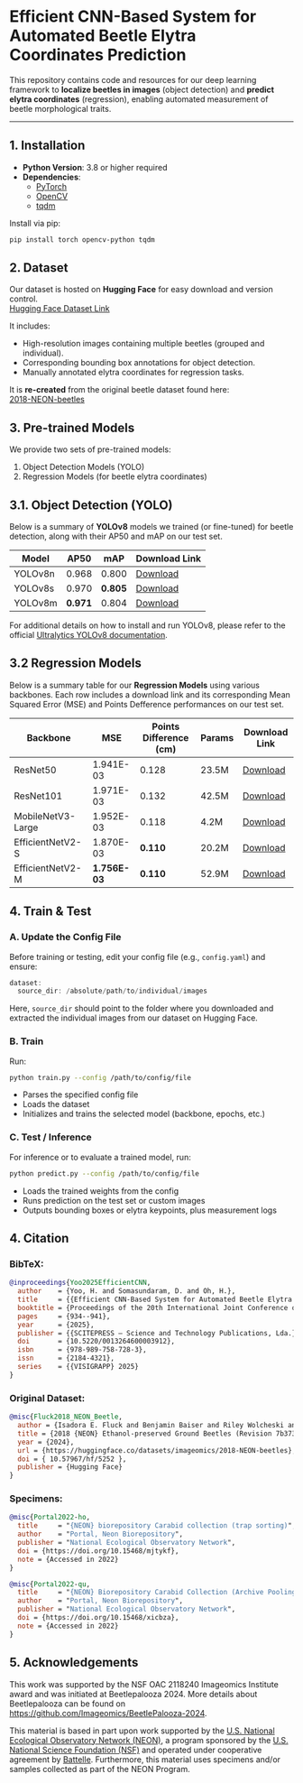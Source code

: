 # Efficient CNN-Based System for Automated Beetle Elytra Coordinates Prediction

This repository contains code and resources for our deep learning framework to **localize beetles in images** (object detection) and **predict elytra coordinates** (regression), enabling automated measurement of beetle morphological traits.

---

## 1. Installation

- **Python Version**: 3.8 or higher required  
- **Dependencies**:  
  - [PyTorch](https://pytorch.org/)  
  - [OpenCV](https://opencv.org/)  
  - [tqdm](https://github.com/tqdm/tqdm)

Install via pip:
```bash
pip install torch opencv-python tqdm
```

## 2. Dataset
Our dataset is hosted on **Hugging Face** for easy download and version control. \
[Hugging Face Dataset Link](https://huggingface.co/datasets/yoohj0416/predictbeetle)

It includes:
- High-resolution images containing multiple beetles (grouped and individual).
- Corresponding bounding box annotations for object detection.
- Manually annotated elytra coordinates for regression tasks.

It is **re-created** from the original beetle dataset found here: \
[2018-NEON-beetles](https://huggingface.co/datasets/imageomics/2018-NEON-beetles)

## 3. Pre-trained Models
We provide two sets of pre-trained models:

1. Object Detection Models (YOLO)
2. Regression Models (for beetle elytra coordinates)

## 3.1. Object Detection (YOLO)

Below is a summary of **YOLOv8** models we trained (or fine-tuned) for beetle detection, along with their AP50 and mAP on our test set.

| Model | AP50 | mAP | Download Link |
| ----- | ---- | --- | ------------- |
|YOLOv8n|0.968|0.800|[Download](https://buckeyemailosu-my.sharepoint.com/:u:/g/personal/yoo_515_buckeyemail_osu_edu/EaK46wLT91JLn-P7lQ3_zqABtVOC0jDQojpQvxPZwus97A?e=g0zsUz)|
|YOLOv8s|0.970|**0.805**|[Download](https://buckeyemailosu-my.sharepoint.com/:u:/g/personal/yoo_515_buckeyemail_osu_edu/ERKTdw2_b7xMsefdVtUqNKEBs4Rit7-QguYgCTaGYG9YAA?e=3uZVG2)|
|YOLOv8m|**0.971**|0.804|[Download](https://buckeyemailosu-my.sharepoint.com/:u:/g/personal/yoo_515_buckeyemail_osu_edu/EdQQwiRiQHNAkBhRMLlH5xMBe5rbv6M00l5hi-6PVABI0w?e=e0V9ge)|

For additional details on how to install and run YOLOv8, please refer to the official [Ultralytics YOLOv8 documentation](https://docs.ultralytics.com/quickstart/).

## 3.2 Regression Models

Below is a summary table for our **Regression Models** using various backbones. Each row includes a download link and its corresponding Mean Squared Error (MSE) and Points Defference performances on our test set.

| Backbone | MSE | Points Difference (cm) | Params | Download Link |
| -------- | --- | ---------------------- | ------ | ------------- |
|ResNet50|1.941E-03|0.128|23.5M|[Download](https://buckeyemailosu-my.sharepoint.com/:u:/g/personal/yoo_515_buckeyemail_osu_edu/ERFLdPMjX35AqUcCP2XSfkMBmWsqnImLn05twt4jiYx8IA?e=vUsVck)|
|ResNet101|1.971E-03|0.132|42.5M|[Download](https://buckeyemailosu-my.sharepoint.com/:u:/g/personal/yoo_515_buckeyemail_osu_edu/EasL9EdBxl5BiK6vNpQXGS0BFuqjDbtlGiloebnPhNx3fQ?e=1vcIyZ)|
|MobileNetV3-Large|1.952E-03|0.118|4.2M|[Download](https://buckeyemailosu-my.sharepoint.com/:u:/g/personal/yoo_515_buckeyemail_osu_edu/EeVJyRKNPKhOuTmILIpmFNoBOxRiCnNz9kz9FkjWK6a5zw?e=ubxvGK)|
|EfficientNetV2-S|1.870E-03|**0.110**|20.2M|[Download](https://buckeyemailosu-my.sharepoint.com/:u:/g/personal/yoo_515_buckeyemail_osu_edu/EUsNtMTUMc5OsaeoPT3FvHgBYiDhMWVefzLbcMTJErJApg?e=Jc3h6l)|
|EfficientNetV2-M|**1.756E-03**|**0.110**|52.9M|[Download](https://buckeyemailosu-my.sharepoint.com/:u:/g/personal/yoo_515_buckeyemail_osu_edu/ERKpN7vb4iBCpOSv19ZxFOkBuYTNMCu4SqUp0SDyVCEgJw?e=ffsiIG)|

## 4. Train & Test
### A. Update the Config File
Before training or testing, edit your config file (e.g., `config.yaml`) and ensure:

```swift
dataset:
  source_dir: /absolute/path/to/individual/images
```
Here, `source_dir` should point to the folder where you downloaded and extracted the individual images from our dataset on Hugging Face.

### B. Train
Run:

```bash
python train.py --config /path/to/config/file
```

- Parses the specified config file
- Loads the dataset
- Initializes and trains the selected model (backbone, epochs, etc.)

### C. Test / Inference  
For inference or to evaluate a trained model, run:

```bash
python predict.py --config /path/to/config/file
```

- Loads the trained weights from the config
- Runs prediction on the test set or custom images
- Outputs bounding boxes or elytra keypoints, plus measurement logs

## 4. Citation
### BibTeX:
```bibtex
@inproceedings{Yoo2025EfficientCNN,
  author    = {Yoo, H. and Somasundaram, D. and Oh, H.},
  title     = {{Efficient CNN-Based System for Automated Beetle Elytra Coordinates Prediction}},
  booktitle = {Proceedings of the 20th International Joint Conference on Computer Vision, Imaging and Computer Graphics Theory and Applications ({VISIGRAPP} 2025) - Volume 2: {VISAPP}},
  pages     = {934--941},
  year      = {2025},
  publisher = {{SCITEPRESS – Science and Technology Publications, Lda.}},
  doi       = {10.5220/0013264600003912},
  isbn      = {978-989-758-728-3},
  issn      = {2184-4321},
  series    = {{VISIGRAPP} 2025}
}
```

### Original Dataset:
```bibtex
@misc{Fluck2018_NEON_Beetle,
  author = {Isadora E. Fluck and Benjamin Baiser and Riley Wolcheski and Isha Chinniah and Sydne Record},
  title = {2018 {NEON} Ethanol-preserved Ground Beetles (Revision 7b3731d)},
  year = {2024},
  url = {https://huggingface.co/datasets/imageomics/2018-NEON-beetles},
  doi = { 10.57967/hf/5252 },
  publisher = {Hugging Face}
}
```

### Specimens:
```bibtex
@misc{Portal2022-ho,
  title     = "{NEON} biorepository Carabid collection (trap sorting)",
  author    = "Portal, Neon Biorepository",
  publisher = "National Ecological Observatory Network",
  doi = {https://doi.org/10.15468/mjtykf},
  note = {Accessed in 2022}
}
```

```bibtex
@misc{Portal2022-qu,
  title     = "{NEON} Biorepository Carabid Collection (Archive Pooling)",
  author    = "Portal, Neon Biorepository",
  publisher = "National Ecological Observatory Network",
  doi = {https://doi.org/10.15468/xicbza},
  note = {Accessed in 2022}
}
```

## 5. Acknowledgements
This work was supported by the NSF OAC 2118240 Imageomics Institute award and was initiated at Beetlepalooza 2024. More details about Beetlepalooza can be found on https://github.com/Imageomics/BeetlePalooza-2024.

This material is based in part upon work supported by the [U.S. National Ecological Observatory Network (NEON)](https://www.neonscience.org/), a program sponsored by the [U.S. National Science Foundation (NSF)](https://www.nsf.gov/) and operated under cooperative agreement by [Battelle](https://www.battelle.org/). Furthermore, this material uses specimens and/or samples collected as part of the NEON Program.
